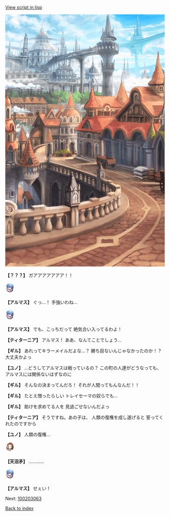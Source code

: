 [View script in lisp](../scripts/100203061.txt)

![town.png](../images/backgrounds/town.png)

**【？？？】**
ガアアアアアアア！！

<img src="../images/units/3103811.png" alt="3103811.png" height="34"/>

**【アルマス】**
ぐっ…！
手強いわね…

<img src="../images/units/3103811.png" alt="3103811.png" height="34"/>

**【アルマス】**
でも、こっちだって
絶気合い入ってるわよ！

**【ティターニア】**
アルマス！
ああ、なんてことでしょう…

**【ギル】**
あれってキラーメイルだよな…？
勝ち目ないんじゃなかったのか！？
大丈夫かよっ

**【ユノ】**
…どうしてアルマスは戦っているの？
この町の人達がどうなっても、
アルマスには関係ないはずなのに

**【ギル】**
そんなの決まってんだろ！
それが人間ってもんなんだ！！

**【ギル】**
たとえ憎ったらしい
トレイセーマの奴らでも…

**【ギル】**
助けを求めてる人を
見過ごせないんだよっ

**【ティターニア】**
そうですね。あの子は、
人類の復権を成し遂げると
誓ってくれたのですから

**【ユノ】**
人類の復権…

<img src="../images/units/3300411.png" alt="3300411.png" height="34"/>

**【天沼矛】**
…………

<img src="../images/units/3103811.png" alt="3103811.png" height="34"/>

**【アルマス】**
せぇい！


Next: [100203063](100203063.md)

[Back to index](index.md)
